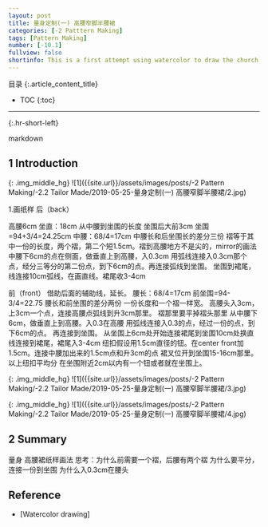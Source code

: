 ```yaml
---
layout: post
title: 量身定制(一) 高腰窄脚半腰裙 
categories: [-2 Patttern Making]
tags: [Pattern Making]
number: [-10.1]
fullview: false
shortinfo: This is a first attempt using watercolor to draw the church in TST Hong Kong. The reason to choose this church is to learn the 3D perspective of architecture.
---
```

目录
{:.article_content_title}

* TOC
{:toc}

---
{:.hr-short-left}

markdown

## 1 Introduction


{: .img_middle_hg}
![1]({{site.url}}/assets/images/posts/-2 Pattern Making/-2.2 Tailor Made/2019-05-25-量身定制(一) 高腰窄脚半腰裙/2.jpg)

1.画纸样
后（back）

高腰6cm
坐直：18cm 从中腰到坐围的长度
坐围后大前3cm 坐围=94+3/4=24.25cm
中腰：68/4=17cm 
中腰长和后坐围长的差分三份
褶等于其中一份的长度，两个褶，第二个短1.5cm。褶到高腰地方不是尖的，mirror的画法
中腰下6cm的点在侧面，做垂直上到高腰，入0.3cm
用弧线连接入0.3cm那个点，经分三等分的第二份点，到下6cm的点。再连接弧线到坐围。
坐围到裙尾，线连接10cm弧线，在画直线。裙尾收3-4cm

前（front）
借助后面的辅助线，延长。
腰长：68/4=17cm
前坐围=94-3/4=22.75
腰长和前坐围的差分两份
一份长度和一个褶一样宽。
高腰头入3cm，上3cm一个点，连接高腰点弧线到升3cm那里。
褶那里要平掉褶头那里
从中腰下6cm，做垂直上到高腰。入0.3在高腰
用弧线连接入0.3的点，经过一份的点，到下6cm的点。
再连接到坐围。
从坐围上6cm处开始连接裙尾到坐围10cm处换直线连接到裙尾，裙尾入3-4cm
纽扣假设用1.5cm直径的钮。在center front加1.5cm。连接中腰加出来的1.5cm点和升3cm的点
裙叉位开到坐围15-16cm那里。以上纽扣平均分
在坐围附近2cm以内有一个钮或者就在坐围上。


{: .img_middle_hg}
![1]({{site.url}}/assets/images/posts/-2 Pattern Making/-2.2 Tailor Made/2019-05-25-量身定制(一) 高腰窄脚半腰裙/3.jpg)

{: .img_middle_hg}
![1]({{site.url}}/assets/images/posts/-2 Pattern Making/-2.2 Tailor Made/2019-05-25-量身定制(一) 高腰窄脚半腰裙/4.jpg)

## 2 Summary

量身
高腰裙纸样画法
思考：为什么前需要一个褶，后腰有两个褶
为什么要平分，连接一份到坐围
为什么入0.3cm在腰头


## Reference

- [Watercolor drawing]





